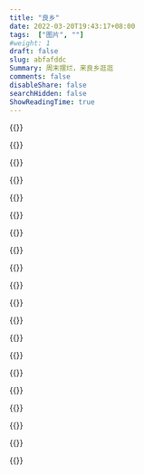 ```yaml
---
title: "良乡"
date: 2022-03-20T19:43:17+08:00
tags:  ["图片", ""]
#weight: 1
draft: false
slug: abfafddc
Summary: 周末摆烂，来良乡逛逛
comments: false
disableShare: false
searchHidden: false
ShowReadingTime: true
---
```


{{<img src="00.jpg" title="">}}

{{<img src="01.jpg" title="">}}

{{<img src="02-2.jpg" title="">}}

{{<img src="03.jpg" title="">}}

{{<img src="05.jpg" title="">}}

{{<img src="06.jpg" title="">}}

{{<img src="07.jpg" title="">}}

{{<img src="11.jpg" title="">}}

{{<img src="12.jpg" title="">}}

{{<img src="13.jpg" title="">}}

{{<img src="15.jpg" title="">}}

{{<img src="17.jpg" title="">}}

{{<img src="19.jpg" title="">}}

{{<img src="20.jpg" title="">}}

{{<img src="23.jpg" title="">}}

{{<img src="25.jpg" title="">}}

{{<img src="26.jpg" title="">}}

{{<img src="27.jpg" title="">}}

{{<img src="28.jpg" title="">}}

{{<img src="29.jpg" title="">}}
